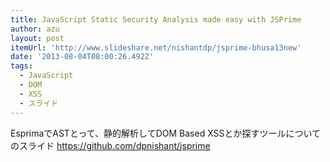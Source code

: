 ```yaml
---
title: JavaScript Static Security Analysis made easy with JSPrime
author: azu
layout: post
itemUrl: 'http://www.slideshare.net/nishantdp/jsprime-bhusa13new'
date: '2013-08-04T08:00:26.492Z'
tags:
  - JavaScript
  - DOM
  - XSS
  - スライド
---
```

EsprimaでASTとって、静的解析してDOM Based XSSとか探すツールについてのスライド
https://github.com/dpnishant/jsprime
